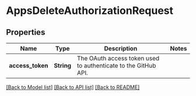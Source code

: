 # AppsDeleteAuthorizationRequest

## Properties

Name | Type | Description | Notes
------------ | ------------- | ------------- | -------------
**access_token** | **String** | The OAuth access token used to authenticate to the GitHub API. | 

[[Back to Model list]](../README.md#documentation-for-models) [[Back to API list]](../README.md#documentation-for-api-endpoints) [[Back to README]](../README.md)



